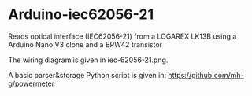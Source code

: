 # Arduino-iec62056-21

Reads optical interface (IEC62056-21) from a LOGAREX LK13B using a Arduino Nano V3 clone and a BPW42 transistor

The wiring diagram is given in iec-62056-21.png.

A basic parser&storage Python script is given in: https://github.com/mh-g/powermeter
